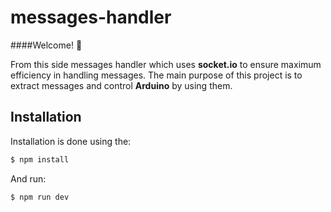# messages-handler
####Welcome! 👋

From this side messages handler which uses **socket.io** 
to ensure maximum efficiency in handling messages. 
The main purpose of this project is to extract messages and control
 **Arduino** by using them.
 
## Installation
Installation is done using the:
```bash
$ npm install
```
And run:
```bash
$ npm run dev
```
 